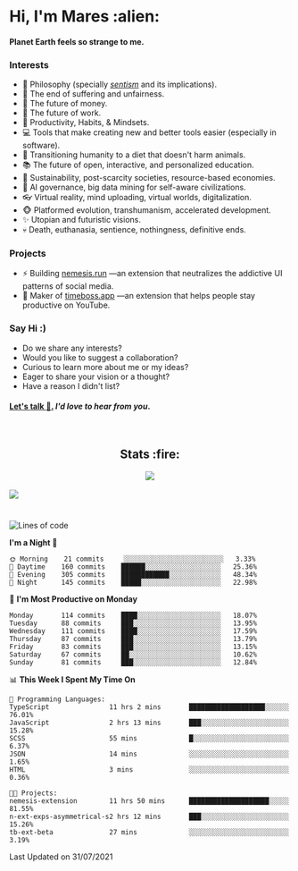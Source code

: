 <h1>Hi, I'm Mares :alien:</h1>

#### Planet Earth feels so strange to me.

### **Interests**

- 🌊 Philosophy (specially [_sentism_][sentismmedium] and its implications).
- 🎯 The end of suffering and unfairness.
- 💸 The future of money.
- 💼 The future of work.
- 🧠 Productivity, Habits, & Mindsets.
- 💻 Tools that make creating new and better tools easier (especially in software).
- 🥗 Transitioning humanity to a diet that doesn't harm animals.
- 📚 The future of open, interactive, and personalized education.
- 🌱 Sustainability, post-scarcity societies, resource-based economies.
- 🤖 AI governance, big data mining for self-aware civilizations.
- 👓 Virtual reality, mind uploading, virtual worlds, digitalization.
- 🐵 Platformed evolution, transhumanism, accelerated development.
- ✨ Utopian and futuristic visions.
- 💀 Death, euthanasia, sentience, nothingness, definitive ends.


### **Projects**

- ⚡ Building [nemesis.run](https://nemesis.run) —an extension that neutralizes the addictive UI patterns of social media.
- 💎 Maker of [timeboss.app](https://timeboss.app) —an extension that helps people stay productive on YouTube.


### **Say Hi :)**

- Do we share any interests?
- Would you like to suggest a collaboration?
- Curious to learn more about me or my ideas?
- Eager to share your vision or a thought?
- Have a reason I didn't list?

#### [Let's talk :wave:.](mailto:mareszhar@gmail.com) _I'd love to hear from you_.

[sentismmedium]: https://medium.com/@mareszhar/born-a-prisoner-a-reflection-about-life-its-struggles-and-a-plan-to-escape-d8566ce9b026

<br>

<h2 align="center">Stats :fire:</h2>

<div align="center">
  <img src="https://github-readme-streak-stats.herokuapp.com?user=mareszhar&theme=black-ice&hide_border=true&stroke=FFFFFF15&ring=DF8FFE&fire=DF8FFE&currStreakLabel=DF8FFE&background=1A232A&currStreakNum=86FFAB">
</div>

<!-- Add or remove this: &dates=B1AAB3FF at the end of the streak stats URL if they get bugged and aren't updating -->

<br>

<img src="https://activity-graph.herokuapp.com/graph?username=mareszhar&theme=nord&bg_color=00000000&color=979797&line=DF8FFE&point=00000000&area=true&hide_border=true">

<br>

<h1></h1>

<!--START_SECTION:waka-->
![Lines of code](https://img.shields.io/badge/From%20Hello%20World%20I%27ve%20Written-102586%20lines%20of%20code-blue)

**I'm a Night 🦉** 

```text
🌞 Morning    21 commits     ░░░░░░░░░░░░░░░░░░░░░░░░░   3.33% 
🌆 Daytime    160 commits    ██████░░░░░░░░░░░░░░░░░░░   25.36% 
🌃 Evening    305 commits    ████████████░░░░░░░░░░░░░   48.34% 
🌙 Night      145 commits    █████░░░░░░░░░░░░░░░░░░░░   22.98%

```
📅 **I'm Most Productive on Monday** 

```text
Monday       114 commits    ████░░░░░░░░░░░░░░░░░░░░░   18.07% 
Tuesday      88 commits     ███░░░░░░░░░░░░░░░░░░░░░░   13.95% 
Wednesday    111 commits    ████░░░░░░░░░░░░░░░░░░░░░   17.59% 
Thursday     87 commits     ███░░░░░░░░░░░░░░░░░░░░░░   13.79% 
Friday       83 commits     ███░░░░░░░░░░░░░░░░░░░░░░   13.15% 
Saturday     67 commits     ██░░░░░░░░░░░░░░░░░░░░░░░   10.62% 
Sunday       81 commits     ███░░░░░░░░░░░░░░░░░░░░░░   12.84%

```


📊 **This Week I Spent My Time On** 

```text
💬 Programming Languages: 
TypeScript               11 hrs 2 mins       ███████████████████░░░░░░   76.01% 
JavaScript               2 hrs 13 mins       ███░░░░░░░░░░░░░░░░░░░░░░   15.28% 
SCSS                     55 mins             █░░░░░░░░░░░░░░░░░░░░░░░░   6.37% 
JSON                     14 mins             ░░░░░░░░░░░░░░░░░░░░░░░░░   1.65% 
HTML                     3 mins              ░░░░░░░░░░░░░░░░░░░░░░░░░   0.36%

🐱‍💻 Projects: 
nemesis-extension        11 hrs 50 mins      ████████████████████░░░░░   81.55% 
n-ext-exps-asymmetrical-s2 hrs 12 mins       ███░░░░░░░░░░░░░░░░░░░░░░   15.26% 
tb-ext-beta              27 mins             ░░░░░░░░░░░░░░░░░░░░░░░░░   3.19%

```


 Last Updated on 31/07/2021
<!--END_SECTION:waka-->

